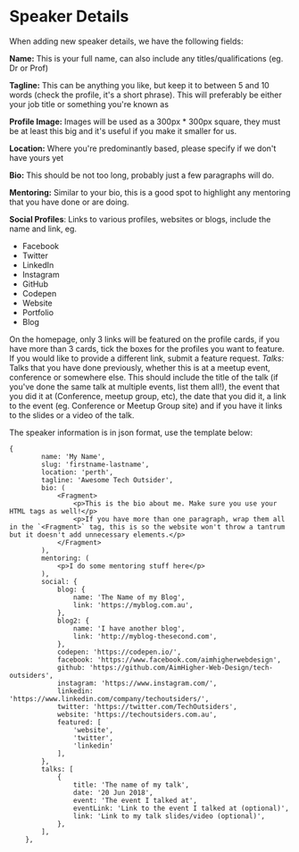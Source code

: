# Speaker Details

When adding new speaker details, we have the following fields:


**Name:** This is your full name, can also include any titles/qualifications (eg. Dr or Prof)

**Tagline:** This can be anything you like, but keep it to between 5 and 10 words (check the profile, it's a short phrase). This will preferably be either your job title or something you're known as

**Profile Image:** Images will be used as a 300px * 300px square, they must be at least this big and it's useful if you make it smaller for us.

**Location:** Where you're predominantly based, please specify if we don't have yours yet

**Bio:** This should be not too long, probably just a few paragraphs will do.

**Mentoring:** Similar to your bio, this is a good spot to highlight any mentoring that you have done or are doing.

**Social Profiles**: Links to various profiles, websites or blogs, include the name and link, eg.
- Facebook
- Twitter
- LinkedIn
- Instagram
- GitHub
- Codepen
- Website
- Portfolio
- Blog

On the homepage, only 3 links will be featured on the profile cards, if you have more than 3 cards, tick the boxes for the profiles you want to feature.
If you would like to provide a different link, submit a feature request.
*Talks:* Talks that you have done previously, whether this is at a meetup event, conference or somewhere else. This should include the title of the talk (if you've done the same talk at multiple events, list them all!), the event that you did it at (Conference, meetup group, etc), the date that you did it, a link to the event (eg. Conference or Meetup Group site) and if you have it links to the slides or a video of the talk.

The speaker information is in json format, use the template below:
```
{
        name: 'My Name',
        slug: 'firstname-lastname',
        location: 'perth',
        tagline: 'Awesome Tech Outsider',
        bio: (
            <Fragment>
                <p>This is the bio about me. Make sure you use your HTML tags as well!</p>
                <p>If you have more than one paragraph, wrap them all in the `<Fragment>` tag, this is so the website won't throw a tantrum but it doesn't add unnecessary elements.</p>
            </Fragment>
        ),
        mentoring: (
            <p>I do some mentoring stuff here</p>
        ),
        social: {
            blog: {
                name: 'The Name of my Blog',
                link: 'https://myblog.com.au',
            },
            blog2: {
                name: 'I have another blog',
                link: 'http://myblog-thesecond.com',
            },
            codepen: 'https://codepen.io/',
            facebook: 'https://www.facebook.com/aimhigherwebdesign',
            github: 'https://github.com/AimHigher-Web-Design/tech-outsiders',
            instagram: 'https://www.instagram.com/',
            linkedin: 'https://www.linkedin.com/company/techoutsiders/',
            twitter: 'https://twitter.com/TechOutsiders',
            website: 'https://techoutsiders.com.au',
            featured: [
                'website',
                'twitter',
                'linkedin'
            ],
        },
        talks: [
            {
                title: 'The name of my talk',
                date: '20 Jun 2018',
                event: 'The event I talked at',
                eventLink: 'Link to the event I talked at (optional)',
                link: 'Link to my talk slides/video (optional)',
            },
        ],
    },
```
